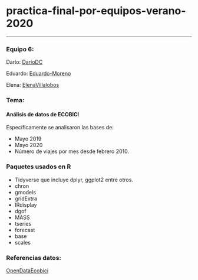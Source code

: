 # practica-final-por-equipos-verano-2020

__________________________

### Equipo 6:

Darío:  [DarioDC](https://github.com/DarioDC)

Eduardo: [Eduardo-Moreno](https://github.com/Eduardo-Moreno)

Elena: [ElenaVillalobos](https://github.com/ElenaVillalobos)

### Tema:

#### Análisis de datos de ECOBICI

Específicamente se analisaron las bases de: 

- Mayo 2019
- Mayo 2020
- Número de viajes por mes desde febrero 2010. 

### Paquetes usados en R

- Tidyverse que incluye dplyr, ggplot2 entre otros.
- chron
- gmodels
- gridExtra
- IRdisplay
- dgof
- MASS
- tseries
- forecast
- base
- scales

### Referencias datos:

[OpenDataEcobici](https://www.ecobici.cdmx.gob.mx/es/informacion-del-servicio/open-data)



